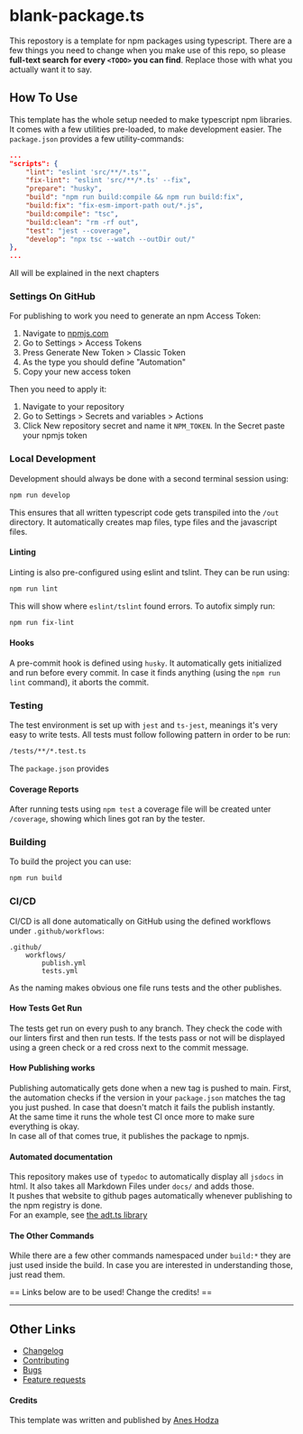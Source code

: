 # blank-package.ts
This repostory is a template for npm packages using typescript.
There are a few things you need to change when you make use of this repo, so please **full-text search for every `<TODO>` you can find**. Replace those with what you actually want it to say.

## How To Use
This template has the whole setup needed to make typescript npm libraries.
It comes with a few utilities pre-loaded, to make development easier.
The `package.json` provides a few utility-commands:
```json
...
"scripts": {
    "lint": "eslint 'src/**/*.ts'",
    "fix-lint": "eslint 'src/**/*.ts' --fix",
    "prepare": "husky",
    "build": "npm run build:compile && npm run build:fix",
    "build:fix": "fix-esm-import-path out/*.js",
    "build:compile": "tsc",
    "build:clean": "rm -rf out",
    "test": "jest --coverage",
    "develop": "npx tsc --watch --outDir out/"
},
...
```
All will be explained in the next chapters

### Settings On GitHub
For publishing to work you need to generate an npm Access Token:
1. Navigate to [npmjs.com](https://www.npmjs.com)
2. Go to Settings > Access Tokens
3. Press Generate New Token > Classic Token
4. As the type you should define "Automation"
5. Copy your new access token

Then you need to apply it:
1. Navigate to your repository
2. Go to Settings > Secrets and variables > Actions
3. Click New repository secret and name it `NPM_TOKEN`. In the Secret paste your npmjs token

### Local Development
Development should always be done with a second terminal session using:
```bash
npm run develop
```
This ensures that all written typescript code gets transpiled into the `/out` directory. It automatically creates map files, type files and the javascript files.

#### Linting
Linting is also pre-configured using eslint and tslint. They can be run using:
```bash
npm run lint
```
This will show where `eslint/tslint` found errors.
To autofix simply run:
```bash
npm run fix-lint
```

#### Hooks
A pre-commit hook is defined using `husky`. It automatically gets initialized and run before every commit. In case it finds anything (using the `npm run lint` command), it aborts the commit.

### Testing
The test environment is set up with `jest` and `ts-jest`, meanings it's very easy to write tests.
All tests must follow following pattern in order to be run:
```bash
/tests/**/*.test.ts
```
The `package.json` provides

#### Coverage Reports
After running tests using `npm test` a coverage file will be created unter `/coverage`, showing which lines got ran by the tester.

### Building
To build the project you can use:
```bash
npm run build
```

### CI/CD
CI/CD is all done automatically on GitHub using the defined workflows under `.github/workflows`:
```
.github/
    workflows/
        publish.yml
        tests.yml
```
As the naming makes obvious one file runs tests and the other publishes.

#### How Tests Get Run
The tests get run on every push to any branch. They check the code with our linters first and then run tests. If the tests pass or not will be displayed using a green check or a red cross next to the commit message.  

#### How Publishing works
Publishing automatically gets done when a new tag is pushed to main.
First, the automation checks if the version in your `package.json` matches the tag you just pushed. In case that doesn't match it fails the publish instantly.  
At the same time it runs the whole test CI once more to make sure everything is okay.  
In case all of that comes true, it publishes the package to npmjs.

#### Automated documentation
This repository makes use of `typedoc` to automatically display all `jsdocs` in html. It also takes all Markdown Files under `docs/` and adds those.  
It pushes that website to github pages automatically whenever publishing to the npm registry is done.  
For an example, see [the adt.ts library](https://aneshodza.github.io/adt.ts/)

#### The Other Commands
While there are a few other commands namespaced under `build:*` they are just used inside the build. In case you are interested in understanding those, just read them.

== Links below are to be used! Change the credits! ==

---

## Other Links
- [Changelog](./docs/other_links/CHANGELOG.md)
- [Contributing](./docs/other_links/CONTRIBUTING.md)
- [Bugs](./docs/other_links/BUGS.md)
- [Feature requests](./docs/other_links/FEATURE_REQUESTS.md)

#### Credits
This template was written and published by [Anes Hodza](https://www.aneshodza.ch)
<TODO>
